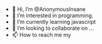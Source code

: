 - 👋 Hi, I’m @AnonymousInsane
- 👀 I’m interested in programming.
- 🌱 I’m currently learning javascript
- 💞️ I’m looking to collaborate on ...
- 📫 How to reach me my 

<!---
AnonymousInsane/AnonymousInsane is a ✨ special ✨ repository because its `README.md` (this file) appears on your GitHub profile.
You can click the Preview link to take a look at your changes.
--->
